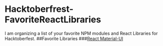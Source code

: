 # Hacktoberfrest-FavoriteReactLibraries
I am organizing a list of your favorite NPM modules and React Libraries for Hacktoberfest. 
##Favorite Libraries
###[React Material-UI](https://material-ui.com/)
